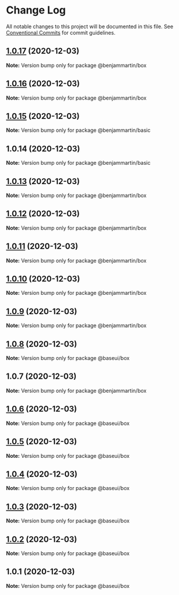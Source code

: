 # Change Log

All notable changes to this project will be documented in this file.
See [Conventional Commits](https://conventionalcommits.org) for commit guidelines.

## [1.0.17](https://github.com/mygodcorp/baseui/compare/@benjammartin/box@1.0.16...@benjammartin/box@1.0.17) (2020-12-03)

**Note:** Version bump only for package @benjammartin/box





## [1.0.16](https://github.com/mygodcorp/baseui/compare/@benjammartin/box@1.0.13...@benjammartin/box@1.0.16) (2020-12-03)

**Note:** Version bump only for package @benjammartin/box





## [1.0.15](https://github.com/mygodcorp/baseui/compare/@benjammartin/basic@1.0.14...@benjammartin/basic@1.0.15) (2020-12-03)

**Note:** Version bump only for package @benjammartin/basic





## 1.0.14 (2020-12-03)

**Note:** Version bump only for package @benjammartin/basic





## [1.0.13](https://github.com/mygodcorp/baseui/compare/@benjammartin/box@1.0.12...@benjammartin/box@1.0.13) (2020-12-03)

**Note:** Version bump only for package @benjammartin/box





## [1.0.12](https://github.com/mygodcorp/baseui/compare/@benjammartin/box@1.0.11...@benjammartin/box@1.0.12) (2020-12-03)

**Note:** Version bump only for package @benjammartin/box





## [1.0.11](https://github.com/mygodcorp/baseui/compare/@benjammartin/box@1.0.10...@benjammartin/box@1.0.11) (2020-12-03)

**Note:** Version bump only for package @benjammartin/box





## [1.0.10](https://github.com/mygodcorp/baseui/compare/@benjammartin/box@1.0.9...@benjammartin/box@1.0.10) (2020-12-03)

**Note:** Version bump only for package @benjammartin/box





## [1.0.9](https://github.com/mygodcorp/baseui/compare/@benjammartin/box@1.0.7...@benjammartin/box@1.0.9) (2020-12-03)

**Note:** Version bump only for package @benjammartin/box





## [1.0.8](https://github.com/mygodcorp/baseui/compare/@baseui/box@1.0.6...@baseui/box@1.0.8) (2020-12-03)

**Note:** Version bump only for package @baseui/box





## 1.0.7 (2020-12-03)

**Note:** Version bump only for package @benjammartin/box





## [1.0.6](https://github.com/mygodcorp/baseui/compare/@baseui/box@1.0.5...@baseui/box@1.0.6) (2020-12-03)

**Note:** Version bump only for package @baseui/box





## [1.0.5](https://github.com/mygodcorp/baseui/compare/@baseui/box@1.0.4...@baseui/box@1.0.5) (2020-12-03)

**Note:** Version bump only for package @baseui/box





## [1.0.4](https://github.com/mygodcorp/baseui/compare/@baseui/box@1.0.3...@baseui/box@1.0.4) (2020-12-03)

**Note:** Version bump only for package @baseui/box





## [1.0.3](https://github.com/mygodcorp/baseui/compare/@baseui/box@1.0.2...@baseui/box@1.0.3) (2020-12-03)

**Note:** Version bump only for package @baseui/box





## [1.0.2](https://github.com/mygodcorp/baseui/compare/@baseui/box@1.0.1...@baseui/box@1.0.2) (2020-12-03)

**Note:** Version bump only for package @baseui/box





## 1.0.1 (2020-12-03)

**Note:** Version bump only for package @baseui/box

